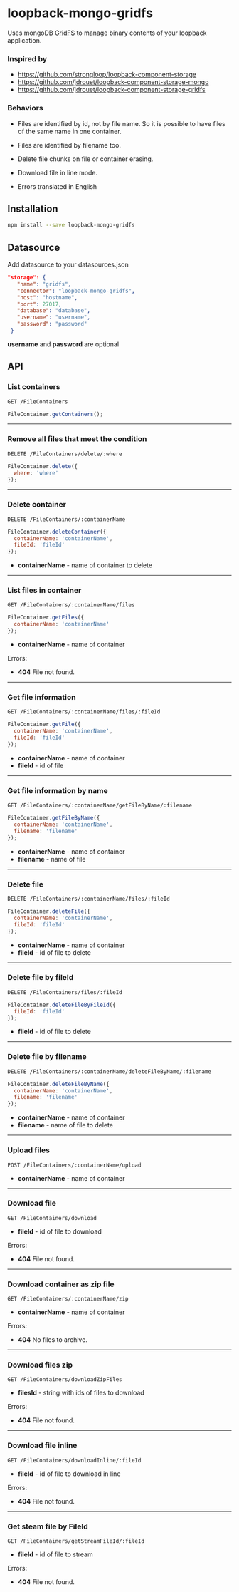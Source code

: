 # loopback-mongo-gridfs

Uses mongoDB [GridFS](https://docs.mongodb.org/manual/core/gridfs/) to manage binary contents of your loopback application.

### Inspired by
* https://github.com/strongloop/loopback-component-storage
* https://github.com/jdrouet/loopback-component-storage-mongo
* https://github.com/jdrouet/loopback-component-storage-gridfs

### Behaviors

* Files are identified by id, not by file name. So it is possible to have files of the same name in one container.

* Files are identified by filename too.

* Delete file chunks on file or container erasing.

* Download file in line mode.

* Errors translated in English

## Installation

```bash
npm install --save loopback-mongo-gridfs
```

## Datasource

Add datasource to your datasources.json

```json
"storage": {
   "name": "gridfs",
   "connector": "loopback-mongo-gridfs",
   "host": "hostname",
   "port": 27017,
   "database": "database",
   "username": "username",
   "password": "password"
 }
```

**username** and **password** are optional

## API

### List containers

```
GET /FileContainers
```
```javascript
FileContainer.getContainers();
```
<hr>

### Remove all files that meet the condition

```
DELETE /FileContainers/delete/:where
```
```javascript
FileContainer.delete({
  where: 'where'
});
```

<hr>

### Delete container

```
DELETE /FileContainers/:containerName
```
```javascript
FileContainer.deleteContainer({
  containerName: 'containerName',
  fileId: 'fileId'
});
```

  * **containerName** - name of container to delete

<hr>

### List files in container

```
GET /FileContainers/:containerName/files
```
```javascript
FileContainer.getFiles({
  containerName: 'containerName'
});
```

  * **containerName** - name of container

Errors:
* **404** File not found.

<hr>

### Get file information

```
GET /FileContainers/:containerName/files/:fileId
```
```javascript
FileContainer.getFile({
  containerName: 'containerName',
  fileId: 'fileId'
});
```

  * **containerName** - name of container
  * **fileId** - id of file

<hr>

### Get file information by name

```
GET /FileContainers/:containerName/getFileByName/:filename
```
```javascript
FileContainer.getFileByName({
  containerName: 'containerName',
  filename: 'filename'
});
```

  * **containerName** - name of container
  * **filename** - name of file

<hr>

### Delete file

```
DELETE /FileContainers/:containerName/files/:fileId
```
```javascript
FileContainer.deleteFile({
  containerName: 'containerName',
  fileId: 'fileId'
});
```

* **containerName** - name of container
* **fileId** - id of file to delete

<hr>

### Delete file by fileId

```
DELETE /FileContainers/files/:fileId
```
```javascript
FileContainer.deleteFileByFileId({
  fileId: 'fileId'
});
```

* **fileId** - id of file to delete

<hr>

### Delete file by filename

```
DELETE /FileContainers/:containerName/deleteFileByName/:filename
```
```javascript
FileContainer.deleteFileByName({
  containerName: 'containerName',
  filename: 'filename'
});
```

* **containerName** - name of container
* **filename** - name of file to delete

<hr>

### Upload files

```
POST /FileContainers/:containerName/upload
```

* **containerName** - name of container

<hr>

### Download file

```
GET /FileContainers/download
```

* **fileId** - id of file to download

Errors:
* **404** File not found.

<hr>

### Download container as zip file

```
GET /FileContainers/:containerName/zip
```

* **containerName** - name of container

Errors:
* **404** No files to archive.

<hr>

### Download files zip

```
GET /FileContainers/downloadZipFiles
```

* **filesId** - string with ids of files to download

Errors:
* **404** File not found.

<hr>

### Download file inline

```
GET /FileContainers/downloadInline/:fileId
```

* **fileId** - id of file to download in line

Errors:
* **404** File not found.

<hr>

### Get steam file by FileId

```
GET /FileContainers/getStreamFileId/:fileId
```

* **fileId** - id of file to stream

Errors:
* **404** File not found.
